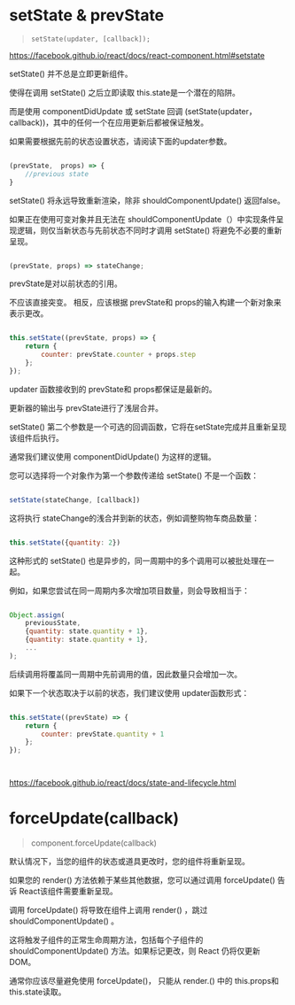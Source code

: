 # setState & prevState


> `setState(updater, [callback]);`



https://facebook.github.io/react/docs/react-component.html#setstate



 setState() 并不总是立即更新组件。



使得在调用 setState() 之后立即读取 this.state是一个潜在的陷阱。


而是使用 componentDidUpdate 或 setState 回调 (setState(updater，callback))，其中的任何一个在应用更新后都被保证触发。



如果需要根据先前的状态设置状态，请阅读下面的updater参数。


```jsx

(prevState,  props) => {
    //previous state
}


```

setState() 将永远导致重新渲染，除非 shouldComponentUpdate() 返回false。


如果正在使用可变对象并且无法在 shouldComponentUpdate（）中实现条件呈现逻辑，则仅当新状态与先前状态不同时才调用 setState() 将避免不必要的重新呈现。




```jsx

(prevState, props) => stateChange;

```

prevState是对以前状态的引用。


不应该直接突变。
相反，应该根据 prevState和 props的输入构建一个新对象来表示更改。



```jsx

this.setState((prevState, props) => {
    return {
        counter: prevState.counter + props.step
    };
});

```

updater 函数接收到的 prevState和 props都保证是最新的。


更新器的输出与 prevState进行了浅层合并。


setState() 第二个参数是一个可选的回调函数，它将在setState完成并且重新呈现该组件后执行。


通常我们建议使用 componentDidUpdate() 为这样的逻辑。


您可以选择将一个对象作为第一个参数传递给 setState() 不是一个函数：



```js

setState(stateChange, [callback])

```

这将执行 stateChange的浅合并到新的状态，例如调整购物车商品数量：



```js

this.setState({quantity: 2})

```


这种形式的 setState() 也是异步的，同一周期中的多个调用可以被批处理在一起。


例如，如果您尝试在同一周期内多次增加项目数量，则会导致相当于：

```js

Object.assign(
    previousState,
    {quantity: state.quantity + 1},
    {quantity: state.quantity + 1},
    ...
);


```



后续调用将覆盖同一周期中先前调用的值，因此数量只会增加一次。


如果下一个状态取决于以前的状态，我们建议使用 updater函数形式：


```jsx

this.setState((prevState) => {
    return {
        counter: prevState.quantity + 1
    };
});




```


https://facebook.github.io/react/docs/state-and-lifecycle.html



# forceUpdate(callback)


> component.forceUpdate(callback)


默认情况下，当您的组件的状态或道具更改时，您的组件将重新呈现。


如果您的 render() 方法依赖于某些其他数据，您可以通过调用 forceUpdate() 告诉 React该组件需要重新呈现。


调用 forceUpdate() 将导致在组件上调用 render() ，跳过shouldComponentUpdate() 。

这将触发子组件的正常生命周期方法，包括每个子组件的 shouldComponentUpdate() 方法。如果标记更改，则 React 仍将仅更新 DOM。


通常你应该尽量避免使用 forceUpdate()，
只能从 render.() 中的 this.props和 this.state读取。






